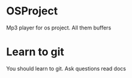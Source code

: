 # OSProject
Mp3 player for os project. All them buffers 
# Learn to git 
You should learn to git. Ask questions read docs
